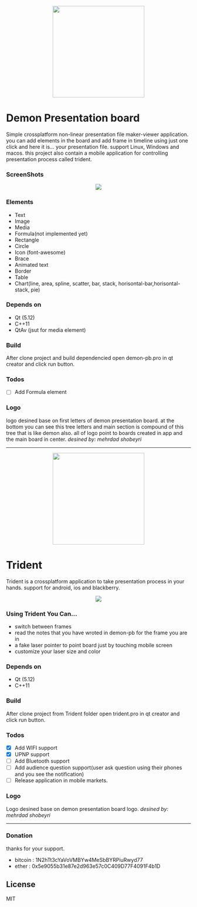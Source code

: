 <p align="center">
  <img width="250" height="250" src="./res/logo.png">
</p>

# Demon Presentation board
Simple crossplatform non-linear presentation file maker-viewer application. you can add elements in the board and add frame in timeline using just one click and here it is... your presentation file. support Linux, Windows and macos.
this project also contain a mobile application for controlling presentation process called trident.

### ScreenShots

<p align="center">
  <img src="./screenshots/dpb.png">
</p>

### Elements
- Text
- Image
- Media
- Formula(not implemented yet)
- Rectangle
- Circle
- Icon (font-awesome)
- Brace
- Animated text
- Border
- Table
- Chart(line, area, spline, scatter, bar, stack, horisontal-bar,horisontal-stack, pie)

### Depends on
- Qt (5.12)
- C++11
- QtAv (jsut for media element)

### Build
After clone project and build dependencied open demon-pb.pro in qt creator and click run button.

### Todos
- [ ] Add Formula element

### Logo
logo desined base on first letters of demon presentation board.
at the bottom you can see this tree letters and main section is compound of this tree that is like demon also. all of logo point to boards created in app and the main board in center.
*desined by: mehrdad shobeyri*

----

<p align="center">
  <img width="250" height="250" src="./res/trident.png">
</p>


# Trident
Trident is a crossplatform application to take presentation process in your hands. support for android, ios and blackberry.

<p align="center">
  <img src="./screenshots/trident.png">
</p>

### Using Trident You Can...
- switch between frames
- read the notes that you have wroted in demon-pb for the frame you are in
- a fake laser pointer to point board just by touching mobile screen
- customize your laser size and color

### Depends on
- Qt (5.12)
- C++11

### Build
After clone project from Trident folder open trident.pro in qt creator and click run button.

### Todos
- [x] Add WIFI support
- [x] UPNP support
- [ ] Add Bluetooth support
- [ ] Add audience question support(user ask question using their phones and you see the notification)
- [ ] Release application in mobile markets.

### Logo
Logo desined base on demon presentation board logo.
*desined by: mehrdad shobeyri*

----
### Donation
thanks for your support.

- bitcoin : 1N2hTt3cYaVoVMBYw4MeSbBYRPiuRwyd77
- ether :   0x5e9055b31e87e2d963e57c0C409D77F4091F4b1D

License
----

MIT


